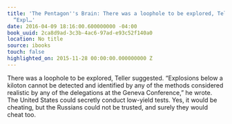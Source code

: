```yaml
---
title: 'The Pentagon''s Brain: There was a loophole to be explored, Teller suggested.
  “Expl…'
date: 2016-04-09 18:16:00.600000000 -04:00
book_uuid: 2ca8d9ad-3c3b-4ac6-97ad-e93c52f140a0
location: No title
source: ibooks
touch: false
highlighted_on: 2015-11-28 00:00:00.000000000 Z
---
```


There was a loophole to be explored, Teller suggested. “Explosions below a kiloton cannot be detected and identified by any of the methods considered realistic by any of the delegations at the Geneva Conference,” he wrote. The United States could secretly conduct low-yield tests. Yes, it would be cheating, but the Russians could not be trusted, and surely they would cheat too.